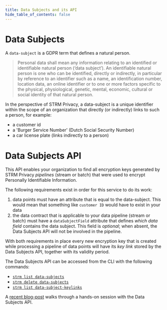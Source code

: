 ```yaml
---
title: Data Subjects and its API
hide_table_of_contents: false
---
```


[ds]: https://gdpr-info.eu/art-4-gdpr/

# Data Subjects

A `data-subject` is a GDPR term that defines a natural person.

> Personal data shall mean any information relating to an identified or identifiable natural person
> (‘data subject’). An identifiable natural person is one who can be identified, directly or indirectly,
> in particular by reference to an identifier such as a name, an identification number, location data, an
> online identifier or to one or more factors specific to the physical, physiological, genetic, mental,
> economic, cultural or social identity of that natural person.

In the perspective of STRM Privacy, a data-subject is a unique identifier within the scope of an organization that directly
(or indirectly) links to such a person, for example:

* a customer id
* a 'Burger Service Number' (Dutch Social Security Number)
* a car license plate (links indirectly to a person)

# Data Subjects API

This API enables your organization to find all encryption keys generated by STRM Privacy _pipelines_ (stream or batch) that were used to
encrypt Personally Identifiable Information.

The following requirements exist in order for this service to do its work:

1. data points must have an attribute that is equal to the data-subject. This would mean that something like `customer
   ID` would have to exist in your data
2. the data contract that is applicable to your data pipeline (stream or batch) must have a `dataSubjectField` attribute
   that defines _which data field_ contains the data subject. This field is _optional_; when absent, the Data Subjects
   API will not be involved in the pipeline.

With both requirements in place every new encryption key that is created while processing a pipeline of data points will
have its  _key link_ stored by the Data Subjects API, together with its validity period.

The Data Subjects API can be accessed from the CLI with the following commands:

* [`strm list data-subjects`](/cli-reference/strm/list/data-subjects.md)
* [`strm delete data-subjects`](/cli-reference/strm/delete/data-subjects.md)
* [`strm list data-subject-keylinks`](/cli-reference/strm/list/data-subject-keylinks.md)

A [recent blog-post](https://strmprivacy.io/posts/batchjobs-and-datasubjects/#dss) walks through a hands-on session with the Data
Subjects API.
